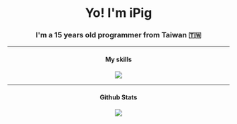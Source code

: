 <h1 align="center"> Yo! I'm iPig </h1>
<h3 align="center">I'm a 15 years old programmer from Taiwan 🇹🇼</h3>   

---

<h4 align="center"> My skills </h4>
<p align="center"><img src="https://skillicons.dev/icons?i=nodejs,py,react,lua,flask" /></p>
  
---

<h4 align="center"> Github Stats </h4>

<p align="center"><img src="https://github-readme-stats.vercel.app/api?username=ipigtw&show_icons=true&theme=dark" /></p>
